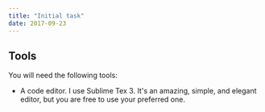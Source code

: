 ```yaml
---
title: "Initial task"
date: 2017-09-23
---
```


## Tools

You will need the following tools:

- A code editor. I use Sublime Tex 3. It's an amazing, simple, and elegant editor, but you are free to use your preferred one.
